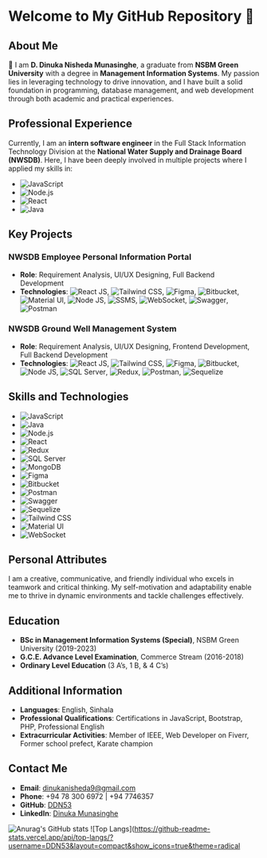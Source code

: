 # Welcome to My GitHub Repository 🎉

## About Me
👋 I am **D. Dinuka Nisheda Munasinghe**, a graduate from **NSBM Green University** with a degree in **Management Information Systems**. My passion lies in leveraging technology to drive innovation, and I have built a solid foundation in programming, database management, and web development through both academic and practical experiences.

## Professional Experience
Currently, I am an **intern software engineer** in the Full Stack Information Technology Division at the **National Water Supply and Drainage Board (NWSDB)**. Here, I have been deeply involved in multiple projects where I applied my skills in:

- ![JavaScript](https://img.shields.io/badge/JavaScript-323330?style=for-the-badge&logo=javascript&logoColor=F7DF1E)
- ![Node.js](https://img.shields.io/badge/Node.js-339933?style=for-the-badge&logo=nodedotjs&logoColor=white)
- ![React](https://img.shields.io/badge/React-20232A?style=for-the-badge&logo=react&logoColor=61DAFB)
- ![Java](https://img.shields.io/badge/Java-ED8B00?style=for-the-badge&logo=java&logoColor=white)

## Key Projects

### NWSDB Employee Personal Information Portal
- **Role**: Requirement Analysis, UI/UX Designing, Full Backend Development
- **Technologies**: ![React JS](https://img.shields.io/badge/React-20232A?style=for-the-badge&logo=react&logoColor=61DAFB), ![Tailwind CSS](https://img.shields.io/badge/Tailwind_CSS-38B2AC?style=for-the-badge&logo=tailwind-css&logoColor=white), ![Figma](https://img.shields.io/badge/Figma-F24E1E?style=for-the-badge&logo=figma&logoColor=white), ![Bitbucket](https://img.shields.io/badge/Bitbucket-0052CC?style=for-the-badge&logo=bitbucket&logoColor=white), ![Material UI](https://img.shields.io/badge/Material--UI-0081CB?style=for-the-badge&logo=material-ui&logoColor=white), ![Node JS](https://img.shields.io/badge/Node.js-339933?style=for-the-badge&logo=nodedotjs&logoColor=white), ![SSMS](https://img.shields.io/badge/SSMS-FCC624?style=for-the-badge&logo=microsoft-sql-server&logoColor=white), ![WebSocket](https://img.shields.io/badge/WebSocket-010101?style=for-the-badge&logo=websocket&logoColor=white), ![Swagger](https://img.shields.io/badge/Swagger-85EA2D?style=for-the-badge&logo=swagger&logoColor=white), ![Postman](https://img.shields.io/badge/Postman-FF6C37?style=for-the-badge&logo=postman&logoColor=white)

### NWSDB Ground Well Management System
- **Role**: Requirement Analysis, UI/UX Designing, Frontend Development, Full Backend Development
- **Technologies**: ![React JS](https://img.shields.io/badge/React-20232A?style=for-the-badge&logo=react&logoColor=61DAFB), ![Tailwind CSS](https://img.shields.io/badge/Tailwind_CSS-38B2AC?style=for-the-badge&logo=tailwind-css&logoColor=white), ![Figma](https://img.shields.io/badge/Figma-F24E1E?style=for-the-badge&logo=figma&logoColor=white), ![Bitbucket](https://img.shields.io/badge/Bitbucket-0052CC?style=for-the-badge&logo=bitbucket&logoColor=white), ![Node JS](https://img.shields.io/badge/Node.js-339933?style=for-the-badge&logo=nodedotjs&logoColor=white), ![SQL Server](https://img.shields.io/badge/SQL%20Server-CC2927?style=for-the-badge&logo=microsoft-sql-server&logoColor=white), ![Redux](https://img.shields.io/badge/Redux-764ABC?style=for-the-badge&logo=redux&logoColor=white), ![Postman](https://img.shields.io/badge/Postman-FF6C37?style=for-the-badge&logo=postman&logoColor=white), ![Sequelize](https://img.shields.io/badge/Sequelize-52B0E7?style=for-the-badge&logo=sequelize&logoColor=white)

## Skills and Technologies
- ![JavaScript](https://img.shields.io/badge/JavaScript-323330?style=for-the-badge&logo=javascript&logoColor=F7DF1E)
- ![Java](https://img.shields.io/badge/Java-ED8B00?style=for-the-badge&logo=java&logoColor=white)
- ![Node.js](https://img.shields.io/badge/Node.js-339933?style=for-the-badge&logo=nodedotjs&logoColor=white)
- ![React](https://img.shields.io/badge/React-20232A?style=for-the-badge&logo=react&logoColor=61DAFB)
- ![Redux](https://img.shields.io/badge/Redux-764ABC?style=for-the-badge&logo=redux&logoColor=white)
- ![SQL Server](https://img.shields.io/badge/SQL%20Server-CC2927?style=for-the-badge&logo=microsoft-sql-server&logoColor=white)
- ![MongoDB](https://img.shields.io/badge/MongoDB-4EA94B?style=for-the-badge&logo=mongodb&logoColor=white)
- ![Figma](https://img.shields.io/badge/Figma-F24E1E?style=for-the-badge&logo=figma&logoColor=white)
- ![Bitbucket](https://img.shields.io/badge/Bitbucket-0052CC?style=for-the-badge&logo=bitbucket&logoColor=white)
- ![Postman](https://img.shields.io/badge/Postman-FF6C37?style=for-the-badge&logo=postman&logoColor=white)
- ![Swagger](https://img.shields.io/badge/Swagger-85EA2D?style=for-the-badge&logo=swagger&logoColor=white)
- ![Sequelize](https://img.shields.io/badge/Sequelize-52B0E7?style=for-the-badge&logo=sequelize&logoColor=white)
- ![Tailwind CSS](https://img.shields.io/badge/Tailwind_CSS-38B2AC?style=for-the-badge&logo=tailwind-css&logoColor=white)
- ![Material UI](https://img.shields.io/badge/Material--UI-0081CB?style=for-the-badge&logo=material-ui&logoColor=white)
- ![WebSocket](https://img.shields.io/badge/WebSocket-010101?style=for-the-badge&logo=websocket&logoColor=white)

## Personal Attributes
I am a creative, communicative, and friendly individual who excels in teamwork and critical thinking. My self-motivation and adaptability enable me to thrive in dynamic environments and tackle challenges effectively.

## Education
- **BSc in Management Information Systems (Special)**, NSBM Green University (2019-2023)
- **G.C.E. Advance Level Examination**, Commerce Stream (2016-2018)
- **Ordinary Level Education** (3 A’s, 1 B, & 4 C’s)

## Additional Information
- **Languages**: English, Sinhala
- **Professional Qualifications**: Certifications in JavaScript, Bootstrap, PHP, Professional English
- **Extracurricular Activities**: Member of IEEE, Web Developer on Fiverr, Former school prefect, Karate champion

## Contact Me
- **Email**: [dinukanisheda9@gmail.com](mailto:dinukanisheda9@gmail.com)
- **Phone**: +94 78 300 6972 | +94 7746357
- **GitHub**: [DDN53](https://github.com/DDN53)
- **LinkedIn**: [Dinuka Munasinghe](https://www.linkedin.com/in/dinuka-munasinghe)

![Anurag's GitHub stats](https://github-readme-stats.vercel.app/api?username=DDN53&show_icons=true&theme=radical)
![Top Langs](https://github-readme-stats.vercel.app/api/top-langs/?username=DDN53&layout=compact&show_icons=true&theme=radical
